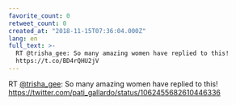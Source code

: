 ```yaml
---
favorite_count: 0
retweet_count: 0
created_at: "2018-11-15T07:36:04.000Z"
lang: en
full_text: >-
  RT @trisha_gee: So many amazing women have replied to this!
  https://t.co/BD4rQHU2jV
---
```


RT [@trisha_gee](https://twitter.com/trisha_gee): So many amazing women have
replied to this! <https://twitter.com/pati_gallardo/status/1062455682610446336>
